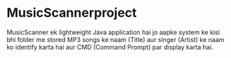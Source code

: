 # MusicScannerproject
MusicScanner ek lightweight Java application hai jo aapke system ke kisi bhi folder me stored MP3 songs ke naam (Title) aur singer (Artist) ke naam ko identify karta hai aur CMD (Command Prompt) par display karta hai.
